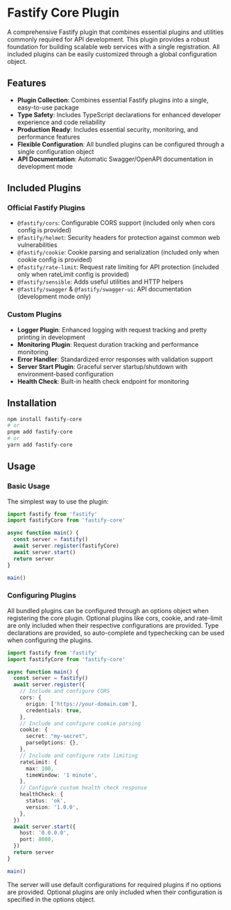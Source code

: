 # Fastify Core Plugin

A comprehensive Fastify plugin that combines essential plugins and utilities commonly required for API development. This plugin provides a robust foundation for building scalable web services with a single registration. All included plugins can be easily customized through a global configuration object.

## Features

- **Plugin Collection**: Combines essential Fastify plugins into a single, easy-to-use package
- **Type Safety**: Includes TypeScript declarations for enhanced developer experience and code reliability
- **Production Ready**: Includes essential security, monitoring, and performance features
- **Flexible Configuration**: All bundled plugins can be configured through a single configuration object
- **API Documentation**: Automatic Swagger/OpenAPI documentation in development mode

## Included Plugins

### Official Fastify Plugins
- `@fastify/cors`: Configurable CORS support (included only when cors config is provided)
- `@fastify/helmet`: Security headers for protection against common web vulnerabilities
- `@fastify/cookie`: Cookie parsing and serialization (included only when cookie config is provided)
- `@fastify/rate-limit`: Request rate limiting for API protection (included only when rateLimit config is provided)
- `@fastify/sensible`: Adds useful utilities and HTTP helpers
- `@fastify/swagger` & `@fastify/swagger-ui`: API documentation (development mode only)

### Custom Plugins
- **Logger Plugin**: Enhanced logging with request tracking and pretty printing in development
- **Monitoring Plugin**: Request duration tracking and performance monitoring
- **Error Handler**: Standardized error responses with validation support
- **Server Start Plugin**: Graceful server startup/shutdown with environment-based configuration
- **Health Check**: Built-in health check endpoint for monitoring

## Installation

```bash
npm install fastify-core
# or
pnpm add fastify-core
# or
yarn add fastify-core
```

## Usage

### Basic Usage

The simplest way to use the plugin:

```typescript
import fastify from 'fastify'
import fastifyCore from 'fastify-core'

async function main() {
  const server = fastify()
  await server.register(fastifyCore)
  await server.start()
  return server
}

main()
```

### Configuring Plugins

All bundled plugins can be configured through an options object when registering the core plugin. Optional plugins like cors, cookie, and rate-limit are only included when their respective configurations are provided. Type declarations are provided, so auto-complete and typechecking can be used when configuring the plugins.

```typescript
import fastify from 'fastify'
import fastifyCore from 'fastify-core'

async function main() {
  const server = fastify()
  await server.register({
    // Include and configure CORS
    cors: {
      origin: ['https://your-domain.com'],
      credentials: true,
    },
    // Include and configure cookie parsing
    cookie: {
      secret: "my-secret",
      parseOptions: {},
    },
    // Include and configure rate limiting
    rateLimit: {
      max: 100,
      timeWindow: '1 minute',
    },
    // Configure custom health check response
    healthCheck: {
      status: 'ok',
      version: '1.0.0',
    },
  })
  await server.start({
    host: '0.0.0.0',
    port: 8080,
  })
  return server
}

main()
```

The server will use default configurations for required plugins if no options are provided. Optional plugins are only included when their configuration is specified in the options object.
